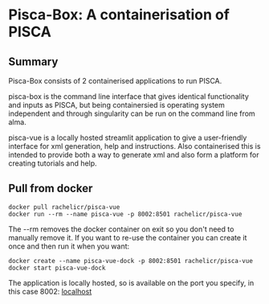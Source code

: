 # Pisca-Box: A containerisation of PISCA

## Summary
Pisca-Box consists of 2 containerised applications to run PISCA.

pisca-box is the command line interface that gives identical functionality and inputs as PISCA, but being containersied is operating system independent and through singularity can be run on the command line from alma.

pisca-vue is a locally hosted streamlit application to give a user-friendly interface for xml generation, help and instructions. Also containerised this is intended to provide both a way to generate xml and also form a platform for creating tutorials and help.

## Pull from docker
```
docker pull rachelicr/pisca-vue
docker run --rm --name pisca-vue -p 8002:8501 rachelicr/pisca-vue
```
The --rm removes the docker container on exit so you don't need to manually remove it. 
If you want to re-use the container you can create it once and then run it when you want:
```
docker create --name pisca-vue-dock -p 8002:8501 rachelicr/pisca-vue
docker start pisca-vue-dock
```
The application is locally hosted, so is available on the port you specify, in this case 8002:
[localhost](http://localhost:8002/)



